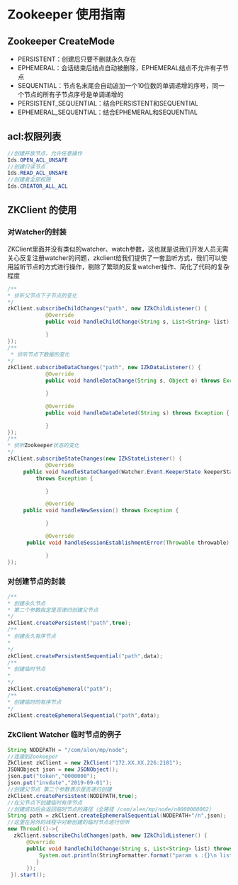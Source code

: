 # Zookeeper 使用指南

## Zookeeper  CreateMode

- PERSISTENT：创建后只要不删就永久存在
- EPHEMERAL：会话结束后结点自动被删除，EPHEMERAL结点不允许有子节点
- SEQUENTIAL：节点名末尾会自动追加一个10位数的单调递增的序号，同一个节点的所有子节点序号是单调递增的
- PERSISTENT_SEQUENTIAL：结合PERSISTENT和SEQUENTIAL
- EPHEMERAL_SEQUENTIAL：结合EPHEMERAL和SEQUENTIAL

## acl:权限列表

```java
//创建开放节点，允许任意操作
Ids.OPEN_ACL_UNSAFE
//创建只读节点
Ids.READ_ACL_UNSAFE
//创建者全部权限
Ids.CREATOR_ALL_ACL
```

## ZKClient 的使用

### 对Watcher的封装

ZKClient里面并没有类似的watcher、watch参数，这也就是说我们开发人员无需关心反复注册watcher的问题，zkclient给我们提供了一套监听方式，我们可以使用监听节点的方式进行操作，剔除了繁琐的反复watcher操作、简化了代码的复杂程度

```java
/**
* 侦听父节点下子节点的变化
*/
zkClient.subscribeChildChanges("path", new IZkChildListener() {
            @Override
            public void handleChildChange(String s, List<String> list) throws Exception {

            }
});
/**
 * 侦听节点下数据的变化
*/
zkClient.subscribeDataChanges("path", new IZkDataListener() {
            @Override
            public void handleDataChange(String s, Object o) throws Exception {

            }

            @Override
            public void handleDataDeleted(String s) throws Exception {

            }
});
/**
* 侦听Zookeeper状态的变化
*/
zkClient.subscribeStateChanges(new IZkStateListener() {
            @Override
     public void handleStateChanged(Watcher.Event.KeeperState keeperState) 
         throws Exception {

            }

            @Override
     public void handleNewSession() throws Exception {

            }

            @Override
      public void handleSessionEstablishmentError(Throwable throwable) throws Exception {

            }
});
```

### 对创建节点的封装

```java
/**
* 创建永久节点
* 第二个参数指定是否递归创建父节点
*/
zkClient.createPersistent("path",true);
/**
* 创建永久有序节点
* 
*/
zkClient.createPersistentSequential("path",data);
/**
* 创建临时节点
*
*/
zkClient.createEphemeral("path");
/**
* 创建临时的有序节点
*/
zkClient.createEphemeralSequential("path",data);
```

### ZkClient Watcher 临时节点的例子

```java
String NODEPATH = "/com/alen/mp/node";
//连接到Zookeeper
ZkClient zkClient = new ZkClient("172.XX.XX.226:2181");
JSONObject json = new JSONObject();
json.put("token","0000000");
json.put("invdate","2019-09-01");
//创建父节点 第二个参数表示是否递归创建
zkClient.createPersistent(NODEPATH,true);
//在父节点下创建临时有序节点
//创建成功后会返回临时节点的路径（全路径 /com/alen/mp/node/n0000000002）
String path = zkClient.createEphemeralSequential(NODEPATH+"/n",json);
//这里在另外的线程中对新创建的临时节点进行侦听
new Thread(()->{
  zkClient.subscribeChildChanges(path, new IZkChildListener() {
      @Override
      public void handleChildChange(String s, List<String> list) throws Exception {
          System.out.println(StringFormatter.format("param s :{}\n list:{}",s,list));
         }
      });
 }).start();
```



